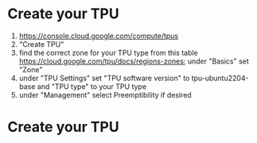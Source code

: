 # Create your TPU

1. https://console.cloud.google.com/compute/tpus
2. "Create TPU"
3. find the correct zone for your TPU type from this table https://cloud.google.com/tpu/docs/regions-zones; under "Basics" set "Zone"
4. under "TPU Settings" set "TPU software version" to tpu-ubuntu2204-base and "TPU type" to your TPU type
5. under "Management" select Preemptibility if desired


# Create your TPU

